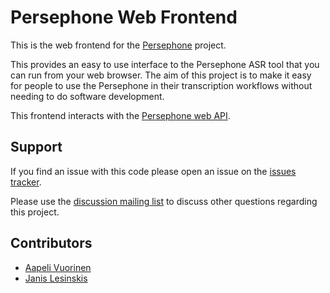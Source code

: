# Persephone Web Frontend

This is the web frontend for the [Persephone](https://persephone-asr.org) project.

This provides an easy to use interface to the Persephone ASR tool that you can run from your web browser.
The aim of this project is to make it easy for people to use the Persephone in their transcription workflows without needing to do software development.

This frontend interacts with the [Persephone web API](https://github.com/persephone-tools/persephone-web-API).

## Support

If you find an issue with this code please open an issue on the [issues tracker](https://github.com/aapeliv/persephone-frontend/issues).

Please use the [discussion mailing list](https://lists.persephone-asr.org/postorius/lists/discuss.lists.persephone-asr.org/) to discuss other questions regarding this project.

## Contributors

* [Aapeli Vuorinen](https://www.customprogrammingsolutions.com/about/aapeli-vuorinen)
* [Janis Lesinskis](https://www.customprogrammingsolutions.com/about/janis-lesinskis)
